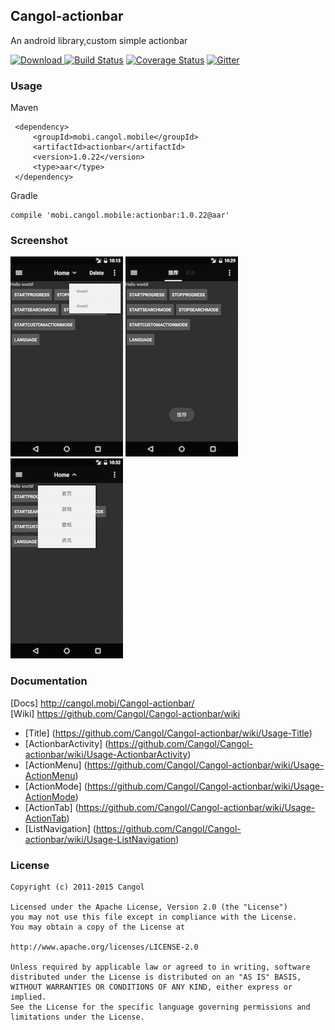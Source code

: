 Cangol-actionbar
---

An android library,custom simple actionbar

[![Download](https://api.bintray.com/packages/cangol/maven/Cangol-actionbar/images/download.svg) ](https://bintray.com/cangol/maven/Cangol-actionbar/_latestVersion)
[![Build Status](https://travis-ci.org/Cangol/Cangol-actionbar.svg?branch=master)](https://travis-ci.org/Cangol/Cangol-actionbar)
[![Coverage Status](https://coveralls.io/repos/github/Cangol/Cangol-actionbar/badge.svg?branch=master)](https://coveralls.io/github/Cangol/Cangol-actionbar?branch=master)
[![Gitter](https://badges.gitter.im/Cangol/Cangol-actionbar.svg)](https://gitter.im/Cangol/Cangol-actionbar?utm_source=badge&utm_medium=badge&utm_campaign=pr-badge)

### Usage


Maven

     <dependency>
         <groupId>mobi.cangol.mobile</groupId>
         <artifactId>actionbar</artifactId>
         <version>1.0.22</version>
         <type>aar</type>
     </dependency>
Gradle
 
    compile 'mobi.cangol.mobile:actionbar:1.0.22@aar'

### Screenshot

![Screenshot](https://github.com/Cangol/Cangol-actionbar/raw/master/art/device-screenshot-0.png?raw=true)
![Screenshot](https://github.com/Cangol/Cangol-actionbar/raw/master/art/device-screenshot-1.png?raw=true)
![Screenshot](https://github.com/Cangol/Cangol-actionbar/raw/master/art/device-screenshot-2.png?raw=true)

### Documentation

[Docs] http://cangol.mobi/Cangol-actionbar/  
[Wiki] https://github.com/Cangol/Cangol-actionbar/wiki 

*   [Title] (https://github.com/Cangol/Cangol-actionbar/wiki/Usage-Title)   
*   [ActionbarActivity] (https://github.com/Cangol/Cangol-actionbar/wiki/Usage-ActionbarActivity)  
*   [ActionMenu] (https://github.com/Cangol/Cangol-actionbar/wiki/Usage-ActionMenu)  
*   [ActionMode] (https://github.com/Cangol/Cangol-actionbar/wiki/Usage-ActionMode)  
*   [ActionTab] (https://github.com/Cangol/Cangol-actionbar/wiki/Usage-ActionTab)  
*   [ListNavigation] (https://github.com/Cangol/Cangol-actionbar/wiki/Usage-ListNavigation)  

### License


    Copyright (c) 2011-2015 Cangol

    Licensed under the Apache License, Version 2.0 (the "License")
    you may not use this file except in compliance with the License.
    You may obtain a copy of the License at
    
    http://www.apache.org/licenses/LICENSE-2.0
    
    Unless required by applicable law or agreed to in writing, software
    distributed under the License is distributed on an "AS IS" BASIS,
    WITHOUT WARRANTIES OR CONDITIONS OF ANY KIND, either express or implied.
    See the License for the specific language governing permissions and
    limitations under the License.

